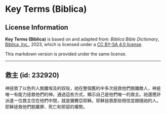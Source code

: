 # Key Terms (Biblica)

## License Information

**Key Terms (Biblica)** is based on and adapted from: _Biblica Bible Dictionary_, [Biblica, Inc.](https://www.biblica.com/), 2023, which is licensed under a [CC BY-SA 4.0 license](https://creativecommons.org/licenses/by-sa/4.0/legalcode.en).

This markdown version is provided under the same license.



--------------------------------

## 救主 (id: 232920)

神拯救了以色列人脫離埃及的奴役，祂在整個舊約中多次拯救他們脫離敵人，神是唯一有能力拯救他們的神。通過這些方式，顯示自己是他們唯一的救主。祂還應許派遣一位救主住在他們中間，就是彌賽亞耶穌。耶穌拯救那些相信並跟隨祂的人。耶穌拯救他們脫離罪、死亡和邪惡的權勢。


